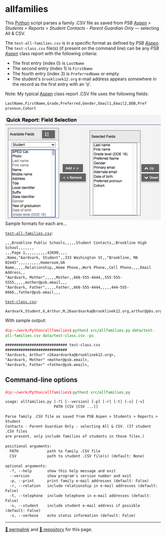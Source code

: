 # allfamilies

This [Python](https://docs.python.org/3/) script parses a family .CSV file as saved from *PSB [Aspen](https://ma-brookline.myfollett.com/aspen/) > Students > Reports > Student Contacts - Parent Guardian Only* &mdash; selecting All & CSV. 

The `test-all-families.csv` is in a specific format as defined by *PSB [Aspen](https://ma-brookline.myfollett.com/aspen/)*. The `test-class.csv` file(s) (if present on the command line) can be any *PSB [Aspen](https://ma-brookline.myfollett.com/aspen/)* class report with the following criteria:

- The first entry (index 0) is `LastName`
- The second entry (index 1) is `FirstName`
- The fourth entry (index 3) is `PreferredName` or empty
- The student's `brooklinek12.org` e-mail address appears somewhere in the record as the first entry with an '`@`'.

Note: My typical [Aspen](https://ma-brookline.myfollett.com/aspen/) class report .CSV file uses the following fields:

```
LastName,FirstName,Grade,Preferred,Gender,Email1,Email2,DOB,Pref pronoun,Cohort	
```
![Aspen class report fields](./images/aspen-class-report-fields.png)
Sample formats for each are...

[`test-all-families.csv`](./data/test-all-families.csv):

```csv
,,,Brookline Public Schools,,,,,Student Contacts,,Brookline High School,,,,,,,
,,,Page 1,,,,,,,,,,42690,,,,
,Name,"Aardvark, Student",,333 Washington St,,"Brookline, MA 02445",,,,,,,,,,Homeroom,UA
Name,,,,,Relationship,,Home Phone,,Work Phone,,Cell Phone,,,,Email Address,,
"Aardvark, Mother",,,,,Mother,,666-555-4444,,555-555-5555,,,,,mother@psb.email,,,
"Aardvark, Father",,,,,Father,,666-555-4444,,,,,444-555-6666,,father@psb.email,,,
```

[`test-class.csv`](./data/test-class.csv):

```csv
Aardvark,Student,6,Arthur,M,26aardvarka@brooklinek12.org,arthur@pbs.org,4/7/08,M,,,,,,,
```

With sample output:

<span style="color:red;">`dcp:~/work/Python/allfamilies$`</span>
<span style="color:green;">`python3 src/allfamilies.py data/test-all-families.csv data/test-class.csv -ps`</span>

```
############################ test-class.csv ############################
"Aardvark, Arthur" <26aardvarka@brooklinek12.org>, 
"Aardvark, Mother" <mother@psb.email>, 
"Aardvark, Father" <father@psb.email>, 
```

## Command-line options

<span style="color:red;">`dcp:~/work/Python/allfamilies$`</span>
<span style="color:green;">`python3 src/allfamilies.py`</span>

```
usage: allfamilies.py [-?] [--version] [-p] [-r] [-t] [-s] [-v]
                      PATH [CSV [CSV ...]]

Parse family .CSV file as saved from PSB Aspen > Students > Reports > Student
Contacts - Parent Guardian Only - selecting All & CSV. (If student .CSV files
are present, only include families of students in those files.)

positional arguments:
  PATH             path to family .CSV file
  CSV              path to student .CSV file(s) (default: None)

optional arguments:
  -?, --help       show this help message and exit
  --version        show program's version number and exit
  -p, --print      print family e-mail addresses (default: False)
  -r, --relation   include relationship in e-mail addresses (default: False)
  -t, --telephone  include telephone in e-mail addresses (default: False)
  -s, --student    include student e-mail address if possible (default: False)
  -v, --verbose    echo status information (default: False)
  ```

<hr>

[&#128279; permalink](https://psb-david-petty.github.io/allfamilies) and [&#128297; repository](https://github.com/psb-david-petty/allfamilies) for this page.
